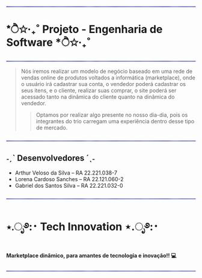 ![PAGE DIVIDER](https://github.com/LorenaCardosoSanches/ProjetoEngSoftware/blob/main/page%20divider.png)

# *ੈ✩‧₊˚   Projeto - Engenharia de Software   *ੈ✩‧₊˚

![PAGE DIVIDER](https://github.com/LorenaCardosoSanches/ProjetoEngSoftware/blob/main/page%20divider.png)

> Nós iremos realizar um modelo de negócio baseado em uma
rede de vendas online de produtos voltados a informática
(marketplace), onde o usuário irá cadastrar sua conta, o
vendedor poderá cadastrar os seus itens, e o cliente, realizar
suas comprar, o site poderá ser acessado tanto na dinâmica do
cliente quanto na dinâmica do vendedor.
>> Optamos por realizar algo presente no nosso dia-dia, pois os
integrantes do trio carregam uma experiência dentro desse tipo
de mercado.

![PAGE DIVIDER](https://github.com/LorenaCardosoSanches/ProjetoEngSoftware/blob/main/page%20divider.png)


## ˗ˏˋ Desenvolvedores ´ˎ˗
* Arthur Veloso da Silva – RA 22.221.038-7
* Lorena Cardoso Sanches – RA 22.121.060-2
* Gabriel dos Santos Silva – RA 22.221.032-0

![PAGE DIVIDER](https://github.com/LorenaCardosoSanches/ProjetoEngSoftware/blob/main/page%20divider.png)


# ⋆.ೃ࿔:･ Tech Innovation ⋆.ೃ࿔:･
**Marketplace dinâmico, para amantes de tecnologia e inovação!! 💻**

![PAGE DIVIDER](https://github.com/LorenaCardosoSanches/ProjetoEngSoftware/blob/main/page%20divider.png)
